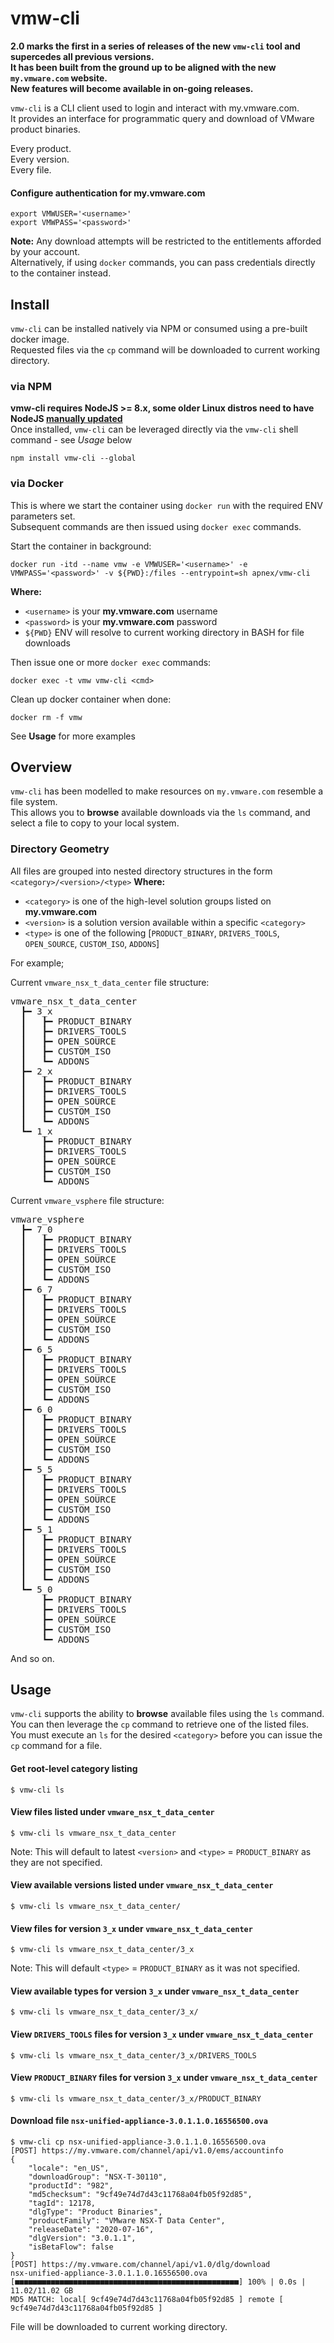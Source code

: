 # vmw-cli
**2.0 marks the first in a series of releases of the new `vmw-cli` tool and supercedes all previous versions.**  
**It has been built from the ground up to be aligned with the new `my.vmware.com` website.**  
**New features will become available in on-going releases.**  

`vmw-cli` is a CLI client used to login and interact with my.vmware.com.  
It provides an interface for programmatic query and download of VMware product binaries.  

Every product.  
Every version.  
Every file.  

#### Configure authentication for my.vmware.com  
```
export VMWUSER='<username>'
export VMWPASS='<password>'
```
**Note:** Any download attempts will be restricted to the entitlements afforded by your account.  
Alternatively, if using `docker` commands, you can pass credentials directly to the container instead.

## Install
`vmw-cli` can be installed natively via NPM or consumed using a pre-built docker image.  
Requested files via the `cp` command  will be downloaded to current working directory.

### via NPM
**vmw-cli requires NodeJS >= 8.x, some older Linux distros need to have NodeJS [manually updated](https://nodejs.org/en/download/package-manager/#debian-and-ubuntu-based-linux-distributions)**  
Once installed, `vmw-cli` can be leveraged directly via the `vmw-cli` shell command - see *Usage* below
```
npm install vmw-cli --global
```

### via Docker
This is where we start the container using `docker run` with the required ENV parameters set.  
Subsequent commands are then issued using `docker exec` commands.  

Start the container in background:
```
docker run -itd --name vmw -e VMWUSER='<username>' -e VMWPASS='<password>' -v ${PWD}:/files --entrypoint=sh apnex/vmw-cli
```
**Where:**  
- `<username>` is your **my.vmware.com** username  
- `<password>` is your **my.vmware.com** password  
- `${PWD}` ENV will resolve to current working directory in BASH for file downloads

Then issue one or more `docker exec` commands:
```
docker exec -t vmw vmw-cli <cmd>
```

Clean up docker container when done:
```
docker rm -f vmw
```

See **Usage** for more examples  

## Overview
`vmw-cli` has been modelled to make resources on `my.vmware.com` resemble a file system.  
This allows you to **browse** available downloads via the `ls` command, and select a file to copy to your local system.

### Directory Geometry
All files are grouped into nested directory structures in the form `<category>/<version>/<type>`
**Where:**  
- `<category>` is one of the high-level solution groups listed on **my.vmware.com** 
- `<version>` is a solution version available within a specific `<category>`
- `<type>` is one of the following [`PRODUCT_BINARY`, `DRIVERS_TOOLS`, `OPEN_SOURCE`, `CUSTOM_ISO`, `ADDONS`]

For example;

Current `vmware_nsx_t_data_center` file structure:
<pre>
vmware_nsx_t_data_center
  &#x2523&#x2501 3_x
  &#x2503   &#x2523&#x2501 PRODUCT_BINARY
  &#x2503   &#x2523&#x2501 DRIVERS_TOOLS
  &#x2503   &#x2523&#x2501 OPEN_SOURCE
  &#x2503   &#x2523&#x2501 CUSTOM_ISO
  &#x2503   &#x2517&#x2501 ADDONS
  &#x2523&#x2501 2_x
  &#x2503   &#x2523&#x2501 PRODUCT_BINARY
  &#x2503   &#x2523&#x2501 DRIVERS_TOOLS
  &#x2503   &#x2523&#x2501 OPEN_SOURCE
  &#x2503   &#x2523&#x2501 CUSTOM_ISO
  &#x2503   &#x2517&#x2501 ADDONS
  &#x2517&#x2501 1_x
      &#x2523&#x2501 PRODUCT_BINARY
      &#x2523&#x2501 DRIVERS_TOOLS
      &#x2523&#x2501 OPEN_SOURCE
      &#x2523&#x2501 CUSTOM_ISO
      &#x2517&#x2501 ADDONS
</pre>

Current `vmware_vsphere` file structure:
<pre>
vmware_vsphere
  &#x2523&#x2501 7_0
  &#x2503   &#x2523&#x2501 PRODUCT_BINARY
  &#x2503   &#x2523&#x2501 DRIVERS_TOOLS
  &#x2503   &#x2523&#x2501 OPEN_SOURCE
  &#x2503   &#x2523&#x2501 CUSTOM_ISO
  &#x2503   &#x2517&#x2501 ADDONS
  &#x2523&#x2501 6_7
  &#x2503   &#x2523&#x2501 PRODUCT_BINARY
  &#x2503   &#x2523&#x2501 DRIVERS_TOOLS
  &#x2503   &#x2523&#x2501 OPEN_SOURCE
  &#x2503   &#x2523&#x2501 CUSTOM_ISO
  &#x2503   &#x2517&#x2501 ADDONS
  &#x2523&#x2501 6_5
  &#x2503   &#x2523&#x2501 PRODUCT_BINARY
  &#x2503   &#x2523&#x2501 DRIVERS_TOOLS
  &#x2503   &#x2523&#x2501 OPEN_SOURCE
  &#x2503   &#x2523&#x2501 CUSTOM_ISO
  &#x2503   &#x2517&#x2501 ADDONS
  &#x2523&#x2501 6_0
  &#x2503   &#x2523&#x2501 PRODUCT_BINARY
  &#x2503   &#x2523&#x2501 DRIVERS_TOOLS
  &#x2503   &#x2523&#x2501 OPEN_SOURCE
  &#x2503   &#x2523&#x2501 CUSTOM_ISO
  &#x2503   &#x2517&#x2501 ADDONS
  &#x2523&#x2501 5_5
  &#x2503   &#x2523&#x2501 PRODUCT_BINARY
  &#x2503   &#x2523&#x2501 DRIVERS_TOOLS
  &#x2503   &#x2523&#x2501 OPEN_SOURCE
  &#x2503   &#x2523&#x2501 CUSTOM_ISO
  &#x2503   &#x2517&#x2501 ADDONS
  &#x2523&#x2501 5_1
  &#x2503   &#x2523&#x2501 PRODUCT_BINARY
  &#x2503   &#x2523&#x2501 DRIVERS_TOOLS
  &#x2503   &#x2523&#x2501 OPEN_SOURCE
  &#x2503   &#x2523&#x2501 CUSTOM_ISO
  &#x2503   &#x2517&#x2501 ADDONS
  &#x2517&#x2501 5_0
      &#x2523&#x2501 PRODUCT_BINARY
      &#x2523&#x2501 DRIVERS_TOOLS
      &#x2523&#x2501 OPEN_SOURCE
      &#x2523&#x2501 CUSTOM_ISO
      &#x2517&#x2501 ADDONS
</pre>

And so on.

## Usage
`vmw-cli` supports the ability to **browse** available files using the `ls` command.  
You can then leverage the `cp` command to retrieve one of the listed files.  
You must execute an `ls` for the desired `<category>` before you can issue the `cp` command for a file.

#### Get root-level category listing
```
$ vmw-cli ls
```

#### View files listed under `vmware_nsx_t_data_center`
```
$ vmw-cli ls vmware_nsx_t_data_center
```

Note: This will default to latest `<version>` and `<type>` = `PRODUCT_BINARY` as they are not specified.  

#### View available versions listed under `vmware_nsx_t_data_center`
```
$ vmw-cli ls vmware_nsx_t_data_center/
```

#### View files for version `3_x` under `vmware_nsx_t_data_center`
```
$ vmw-cli ls vmware_nsx_t_data_center/3_x
```

Note: This will default `<type>` = `PRODUCT_BINARY` as it was not specified.  

#### View available types for version `3_x` under `vmware_nsx_t_data_center`
```
$ vmw-cli ls vmware_nsx_t_data_center/3_x/
```

#### View `DRIVERS_TOOLS` files for version `3_x` under `vmware_nsx_t_data_center`
```
$ vmw-cli ls vmware_nsx_t_data_center/3_x/DRIVERS_TOOLS
```

#### View `PRODUCT_BINARY` files for version `3_x` under `vmware_nsx_t_data_center`
```
$ vmw-cli ls vmware_nsx_t_data_center/3_x/PRODUCT_BINARY
```

#### Download file `nsx-unified-appliance-3.0.1.1.0.16556500.ova`
```
$ vmw-cli cp nsx-unified-appliance-3.0.1.1.0.16556500.ova 
[POST] https://my.vmware.com/channel/api/v1.0/ems/accountinfo
{
	"locale": "en_US",
	"downloadGroup": "NSX-T-30110",
	"productId": "982",
	"md5checksum": "9cf49e74d7d43c11768a04fb05f92d85",
	"tagId": 12178,
	"dlgType": "Product Binaries",
	"productFamily": "VMware NSX-T Data Center",
	"releaseDate": "2020-07-16",
	"dlgVersion": "3.0.1.1",
	"isBetaFlow": false
}
[POST] https://my.vmware.com/channel/api/v1.0/dlg/download
nsx-unified-appliance-3.0.1.1.0.16556500.ova [■■■■■■■■■■■■■■■■■■■■■■■■■■■■■■■■■■■■■■■■■■■■■■■■■■] 100% | 0.0s | 11.02/11.02 GB
MD5 MATCH: local[ 9cf49e74d7d43c11768a04fb05f92d85 ] remote [ 9cf49e74d7d43c11768a04fb05f92d85 ]
```

File will be downloaded to current working directory.
